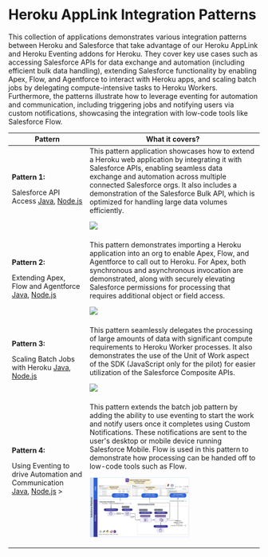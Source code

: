 # Heroku AppLink Integration Patterns

This collection of applications demonstrates various integration patterns between Heroku and Salesforce that take advantage of our Heroku AppLink and Heroku Eventing addons for Heroku.  They cover key use cases such as accessing Salesforce APIs for data exchange and automation (including efficient bulk data handling), extending Salesforce functionality by enabling Apex, Flow, and Agentforce to interact with Heroku apps, and scaling batch jobs by delegating compute-intensive tasks to Heroku Workers.  Furthermore, the patterns illustrate how to leverage eventing for automation and communication, including triggering jobs and notifying users via custom notifications, showcasing the integration with low-code tools like Salesforce Flow.

| Pattern | What it covers? |
| ------ | --------------- |
| **Pattern 1:**<p/>Salesforce API Access [Java](https://github.com/heroku-examples/heroku-integration-pattern-api-access-java), [Node.js](https://github.com/heroku-examples/heroku-integration-pattern-api-access-nodejs) | This pattern application showcases how to extend a Heroku web application by integrating it with Salesforce APIs, enabling seamless data exchange and automation across multiple connected Salesforce orgs. It also includes a demonstration of the Salesforce Bulk API, which is optimized for handling large data volumes efficiently. <p/><p/><img src="https://github.com/heroku-examples/heroku-integration-pattern-api-access-java/raw/main/images/index.jpg" width="60%">
| **Pattern 2:**<p/> Extending Apex, Flow and Agentforce [Java](https://github.com/heroku-examples/heroku-integration-pattern-org-action-java), [Node.js](https://github.com/heroku-examples/heroku-integration-pattern-org-action-nodejs) | This pattern demonstrates importing a Heroku application into an org to enable Apex, Flow, and Agentforce to call out to Heroku. For Apex, both synchronous and asynchronous invocation are demonstrated, along with securely elevating Salesforce permissions for processing that requires additional object or field access. <p/><p/><img src="https://github.com/heroku-examples/heroku-integration-pattern-org-action-java/raw/main/images/overview.jpg" width="60%">|
| **Pattern 3:**<p/>Scaling Batch Jobs with Heroku [Java](https://github.com/heroku-examples/heroku-integration-pattern-org-job-java), [Node.js](https://github.com/heroku-examples/heroku-integration-pattern-org-job-nodejs) | This pattern seamlessly delegates the processing of large amounts of data with significant compute requirements to Heroku Worker processes. It also demonstrates the use of the Unit of Work aspect of the SDK (JavaScript only for the pilot) for easier utilization of the Salesforce Composite APIs. <p/><p/><img src="https://github.com/heroku-examples/heroku-integration-pattern-org-job-java/raw/main/images/arch.jpg" width="60%"> |
| **Pattern 4:**<p/>Using Eventing to drive Automation and Communication [Java](https://github.com/heroku-examples/heroku-integration-pattern-eventing-java), [Node.js](https://github.com/heroku-examples/heroku-integration-pattern-eventing-nodejs) > | This pattern extends the batch job pattern by adding the ability to use eventing to start the work and notify users once it completes using Custom Notifications. These notifications are sent to the user's desktop or mobile device running Salesforce Mobile. Flow is used in this pattern to demonstrate how processing can be handed off to low-code tools such as Flow. <p/><p/><img src="https://github.com/heroku-examples/heroku-integration-pattern-eventing-java/raw/main/images/arch.jpg" width="60%"> |
